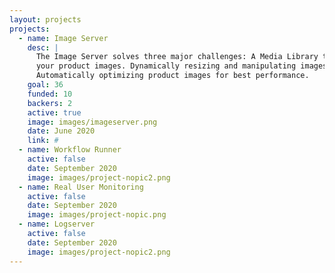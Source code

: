 ```yaml
---
layout: projects
projects:
  - name: Image Server
    desc: |
      The Image Server solves three major challenges: A Media Library to sort and filter all of 
      your product images. Dynamically resizing and manipulating images based on url-params. 
      Automatically optimizing product images for best performance.
    goal: 36
    funded: 10
    backers: 2
    active: true
    image: images/imageserver.png
    date: June 2020
    link: #
  - name: Workflow Runner
    active: false
    date: September 2020
    image: images/project-nopic2.png
  - name: Real User Monitoring
    active: false
    date: September 2020
    image: images/project-nopic.png
  - name: Logserver
    active: false
    date: September 2020
    image: images/project-nopic2.png
---
```

